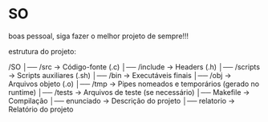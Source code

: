 # SO
boas pessoal, siga fazer o melhor projeto de sempre!!!


estrutura do projeto:

/SO
│── /src          → Código-fonte (.c)
│── /include      → Headers (.h)
│── /scripts      → Scripts auxiliares (.sh)
│── /bin          → Executáveis finais
│── /obj          → Arquivos objeto (.o)
│── /tmp          → Pipes nomeados e temporários (gerado no runtime)
│── /tests        → Arquivos de teste (se necessário)
│── Makefile      → Compilação
│── enunciado     → Descrição do projeto
│── relatorio     → Relatório do projeto
